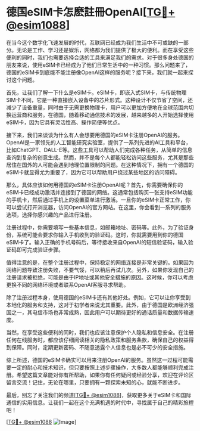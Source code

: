 # 德国eSIM卡怎麽註冊OpenAI[[TG💪+ @esim1088](https://t.me/s/esim1088)]

在当今这个数字化飞速发展的时代，互联网已经成为我们生活中不可或缺的一部分。无论是工作、学习还是娱乐，网络都为我们提供了极大的便利。而在享受这些便利的同时，我们也需要选择合适的工具来满足我们的需求。对于很多身处德国的朋友来说，使用eSIM卡已经成为了他们日常生活中的一种习惯。那么问题来了，德国的eSIM卡到底能不能注册像OpenAI这样的服务呢？接下来，我们就一起来探讨这个问题。

首先，让我们了解一下什么是eSIM卡。eSIM卡，即嵌入式SIM卡，与传统物理SIM卡不同，它是一种直接嵌入设备中的芯片形式。这种设计不仅节省了空间，还减少了设备重量，同时由于无需更换物理卡，用户可以更加方便地在全球范围内切换运营商和服务。在德国，随着移动通信技术的发展，越来越多的人开始选择使用eSIM卡，因为它具有灵活性高、操作简便等优点。

接下来，我们来谈谈为什么有人会想要用德国的eSIM卡注册OpenAI的服务。OpenAI是一家领先的人工智能研究实验室，提供了一系列先进的AI工具和平台，比如ChatGPT、DALL-E等。这些工具可以帮助人们完成各种任务，从简单的信息查询到复杂的创意生成。然而，并不是每个人都能轻松访问这些服务，尤其是那些居住在国外的人可能会遇到地理位置限制的问题。在这种情况下，拥有一个德国的eSIM卡就显得尤为重要了，因为它可以帮助用户绕过某些地区的访问障碍。

那么，具体应该如何用德国的eSIM卡注册OpenAI呢？首先，你需要确保你的eSIM卡已经成功激活并连接到了德国的网络。这通常包括购买一张支持eSIM功能的手机卡，然后通过手机上的设置菜单进行激活。一旦你的eSIM卡正常工作，你可以尝试打开浏览器，访问OpenAI的官方网站。在这里，你会看到一系列的服务选项，选择你感兴趣的产品进行注册。

注册过程中，你需要填写一些基本信息，如邮箱地址、密码等。此外，为了验证身份，系统可能会要求你输入手机收到的验证码。这时，你就需要用到你的德国eSIM卡了。输入正确的手机号码后，等待接收来自OpenAI的短信验证码，输入验证码即可完成验证步骤。

值得注意的是，在整个注册过程中，保持稳定的网络连接是非常关键的。如果因为网络问题导致注册失败，不要气馁，可以稍后再试几次。另外，如果你发现自己的注册请求被拒绝，可能是由于IP地址或其他安全措施的原因。这时候，你可以考虑更换不同的网络环境或者联系OpenAI客服寻求帮助。

除了注册过程本身，使用德国的eSIM卡还有其他好处。例如，它可以让你享受到本地化的服务和支持，这对于初学者来说尤其重要。此外，由于德国是欧洲经济强国之一，其电信市场也非常成熟，因此用户可以期待更好的通话质量和数据传输速度。

当然，在享受这些便利的同时，我们也应该注意保护个人隐私和信息安全。在注册任何在线服务时，都应该仔细阅读相关的隐私政策和服务条款，确保自己的权益得到保障。同时，定期更新密码、不随意透露个人信息也是必不可少的安全措施。

综上所述，德国的eSIM卡确实可以用来注册OpenAI的服务。虽然这一过程可能需要一定的耐心和技术知识，但只要按照上述步骤操作，大多数人都能够顺利完成注册。希望这篇文章能对你有所帮助，如果你有任何疑问或经验分享，欢迎在评论区留言交流！记住，无论在哪里，只要拥有一颗探索未知的心，就能不断进步。

最后，别忘了关注我们的频道[[TG💪+ @esim1088](https://t.me/s/esim1088)]，获取更多关于eSIM卡和国际通信的实用信息。让我们一起在这个充满机遇的时代中，寻找属于自己的精彩旅程吧！

[[TG💪+ @esim1088](https://t.me/s/esim1088) ![Image](https://i.postimg.cc/4NQfJmqS/Snipaste-2025-05-13-00-14-12.png)]
